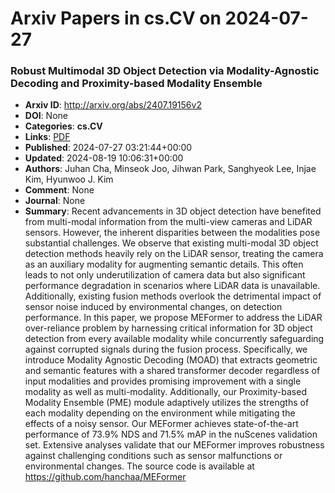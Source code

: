 # Arxiv Papers in cs.CV on 2024-07-27
### Robust Multimodal 3D Object Detection via Modality-Agnostic Decoding and Proximity-based Modality Ensemble
- **Arxiv ID**: http://arxiv.org/abs/2407.19156v2
- **DOI**: None
- **Categories**: **cs.CV**
- **Links**: [PDF](http://arxiv.org/pdf/2407.19156v2)
- **Published**: 2024-07-27 03:21:44+00:00
- **Updated**: 2024-08-19 10:06:31+00:00
- **Authors**: Juhan Cha, Minseok Joo, Jihwan Park, Sanghyeok Lee, Injae Kim, Hyunwoo J. Kim
- **Comment**: None
- **Journal**: None
- **Summary**: Recent advancements in 3D object detection have benefited from multi-modal information from the multi-view cameras and LiDAR sensors. However, the inherent disparities between the modalities pose substantial challenges. We observe that existing multi-modal 3D object detection methods heavily rely on the LiDAR sensor, treating the camera as an auxiliary modality for augmenting semantic details. This often leads to not only underutilization of camera data but also significant performance degradation in scenarios where LiDAR data is unavailable. Additionally, existing fusion methods overlook the detrimental impact of sensor noise induced by environmental changes, on detection performance. In this paper, we propose MEFormer to address the LiDAR over-reliance problem by harnessing critical information for 3D object detection from every available modality while concurrently safeguarding against corrupted signals during the fusion process. Specifically, we introduce Modality Agnostic Decoding (MOAD) that extracts geometric and semantic features with a shared transformer decoder regardless of input modalities and provides promising improvement with a single modality as well as multi-modality. Additionally, our Proximity-based Modality Ensemble (PME) module adaptively utilizes the strengths of each modality depending on the environment while mitigating the effects of a noisy sensor. Our MEFormer achieves state-of-the-art performance of 73.9% NDS and 71.5% mAP in the nuScenes validation set. Extensive analyses validate that our MEFormer improves robustness against challenging conditions such as sensor malfunctions or environmental changes. The source code is available at https://github.com/hanchaa/MEFormer



